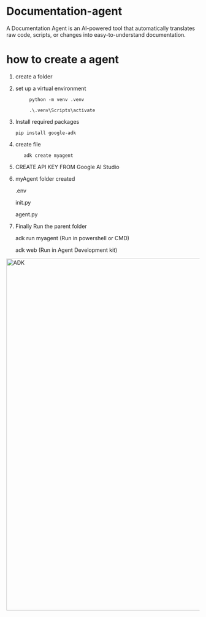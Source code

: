 # Documentation-agent
A Documentation Agent is an AI-powered tool that automatically translates raw code, scripts, or changes into easy-to-understand documentation.

# how to create a agent

1. create a folder

2. set up a virtual environment

            python -m venv .venv

            .\.venv\Scripts\activate

3. Install required packages

       pip install google-adk


4. create file

          adk create myagent

5. CREATE API KEY FROM Google AI Studio

6. myAgent folder created

    .env

    init.py

    agent.py

7. Finally Run the parent folder

      adk run myagent  (Run in powershell or CMD)
      
      adk web     (Run in Agent Development kit)

    

<img width="1920" height="919" alt="ADK" src="https://github.com/user-attachments/assets/3681559d-11b9-4074-8453-0e9bbb814c64" />


